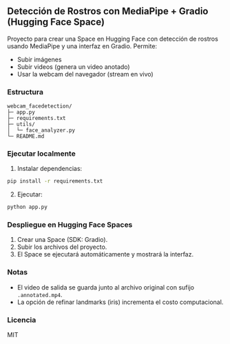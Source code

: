 ## Detección de Rostros con MediaPipe + Gradio (Hugging Face Space)

Proyecto para crear una Space en Hugging Face con detección de rostros usando MediaPipe y una interfaz en Gradio. Permite:

- Subir imágenes
- Subir videos (genera un video anotado)
- Usar la webcam del navegador (stream en vivo)

### Estructura
```
webcam_facedetection/
├─ app.py
├─ requirements.txt
├─ utils/
│  └─ face_analyzer.py
└─ README.md
```

### Ejecutar localmente
1) Instalar dependencias:
```bash
pip install -r requirements.txt
```
2) Ejecutar:
```bash
python app.py
```

### Despliegue en Hugging Face Spaces
1) Crear una Space (SDK: Gradio).
2) Subir los archivos del proyecto.
3) El Space se ejecutará automáticamente y mostrará la interfaz.

### Notas
- El video de salida se guarda junto al archivo original con sufijo `.annotated.mp4`.
- La opción de refinar landmarks (iris) incrementa el costo computacional.

### Licencia
MIT


